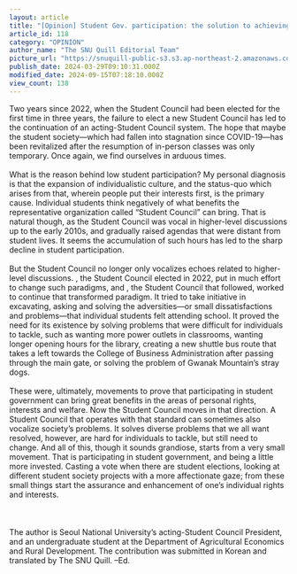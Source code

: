 ```yaml
---
layout: article
title: "[Opinion] Student Gov. participation: the solution to achieving common good and the protection of personal rights"
article_id: 118
category: "OPINION"
author_name: "The SNU Quill Editorial Team"
picture_url: "https://snuquill-public-s3.s3.ap-northeast-2.amazonaws.com/photo/article/1d873fe6-a2b4-40e0-9f65-51dbb5f909af.jpg"
publish_date: 2024-03-29T09:10:31.000Z
modified_date: 2024-09-15T07:18:10.000Z
view_count: 138
---
```


Two years since 2022, when the Student Council had been elected for the first time in three years, the failure to elect a new Student Council has led to the continuation of an acting-Student Council system. The hope that maybe the student society—which had fallen into stagnation since COVID-19—has been revitalized after the resumption of in-person classes was only temporary. Once again, we find ourselves in arduous times. <br><br>What is the reason behind low student participation? My personal diagnosis is that the expansion of individualistic culture, and the status-quo which arises from that, wherein people put their interests first, is the primary cause. Individual students think negatively of what benefits the representative organization called “Student Council” can bring. That is natural though, as the Student Council was vocal in higher-level discussions up to the early 2010s, and gradually raised agendas that were distant from student lives. It seems the accumulation of such hours has led to the sharp decline in student participation. <br><br>But the Student Council no longer only vocalizes echoes related to higher-level discussions. <Midnight>, the Student Council elected in 2022, put in much effort to change such paradigms, and <Noon>, the Student Council that followed, worked to continue that transformed paradigm. It tried to take initiative in excavating, asking and solving the adversities—or small dissatisfactions and problems—that individual students felt attending school. It proved the need for its existence by solving problems that were difficult for individuals to tackle, such as wanting more power outlets in classrooms, wanting longer opening hours for the library, creating a new shuttle bus route that takes a left towards the College of Business Administration after passing through the main gate, or solving the problem of Gwanak Mountain’s stray dogs. <br><br>These were, ultimately, movements to prove that participating in student government can bring great benefits in the areas of personal rights, interests and welfare. Now the Student Council moves in that direction. A Student Council that operates with that standard can sometimes also vocalize society’s problems. It solves diverse problems that we all want resolved, however, are hard for individuals to tackle, but still need to change. And all of this, though it sounds grandiose, starts from a very small movement. That is participating in student government, and being a little more invested. Casting a vote when there are student elections, looking at different student society projects with a more affectionate gaze; from these small things start the assurance and enhancement of one’s individual rights and interests.<br><br><br><br>The author is Seoul National University’s acting-Student Council President, and an undergraduate student at the Department of Agricultural Economics and Rural Development. The contribution was submitted in Korean and translated by The SNU Quill. –Ed.<br>

